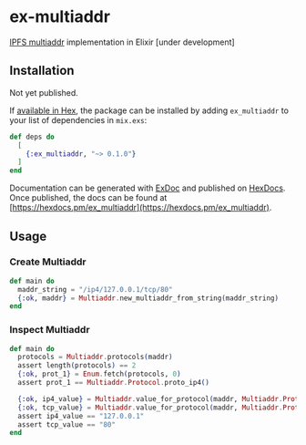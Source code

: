 # ex-multiaddr
[IPFS multiaddr](https://multiformats.io/multiaddr/) implementation in Elixir [under development]

## Installation
Not yet published.

If [available in Hex](https://hex.pm/docs/publish), the package can be installed
by adding `ex_multiaddr` to your list of dependencies in `mix.exs`:

```elixir
def deps do
  [
    {:ex_multiaddr, "~> 0.1.0"}
  ]
end
```

Documentation can be generated with [ExDoc](https://github.com/elixir-lang/ex_doc)
and published on [HexDocs](https://hexdocs.pm). Once published, the docs can
be found at [https://hexdocs.pm/ex_multiaddr](https://hexdocs.pm/ex_multiaddr).

## Usage

### Create Multiaddr
```elixir
def main do
  maddr_string = "/ip4/127.0.0.1/tcp/80"
  {:ok, maddr} = Multiaddr.new_multiaddr_from_string(maddr_string)
end
```

### Inspect Multiaddr
```elixir
def main do
  protocols = Multiaddr.protocols(maddr)
  assert length(protocols) == 2
  {:ok, prot_1} = Enum.fetch(protocols, 0)
  assert prot_1 == Multiaddr.Protocol.proto_ip4()

  {:ok, ip4_value} = Multiaddr.value_for_protocol(maddr, Multiaddr.Protocol.proto_ip4().code)
  {:ok, tcp_value} = Multiaddr.value_for_protocol(maddr, Multiaddr.Protocol.proto_tcp().code)
  assert ip4_value == "127.0.0.1"
  assert tcp_value == "80"
end
```
